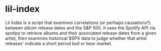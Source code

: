 # lil-index
Lil Index is a script that examines correlations (or perhaps causations?) between album release dates and the S&P 500. It uses the Spotify API via spotipy to retrieve albums and their associated release dates from a given artist, then examines historical $SPX data to judge whether that artist releases' indicate a short period bull or bear market. 
